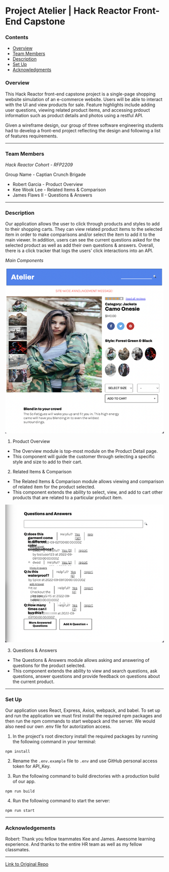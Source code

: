 # Project Atelier | Hack Reactor Front-End Capstone

### Contents
* [Overview](#overview)
* [Team Members](#team-members)
* [Description](#description)
* [Set Up](#set-up)
* [Acknowledgments](#acknowledgements)
### Overview

This Hack Reactor front-end capstone project is a single-page shopping website simulation of an e-commerce website. Users will be able to interact with the UI and view products for sale. Feature highlights include adding user questions, viewing related product items, and accessing prdouct information such as product details and photos using a restful API.

Given a wireframe design, our group of three software engineering students had to develop a front-end project reflecting the design and following a list of features requirements.

---
### Team Members

*Hack Reactor Cohort - RFP2209*

Group Name - Captian Crunch Brigade

* Robert Garcia - Product Overview
* Kee Wook Lee - Related Items & Comparison
* James Flaws II - Questions & Answers

---
### Description

Our application allows the user to click through products and styles to add to their shopping carts. They can view related product items to the selected item in order to make comparisons and/or select the item to add it to the main viewer. In addition, users can see the current questions asked for the selected product as well as add their own questions & answers. Overall, there is a click tracker that logs the users’ click interactions into an API.

*Main Components*

![Product Overview](https://github.com/Captain-Crunch-Brigade/capstone/blob/main/screenshots/productOverview.png)

1) Product Overview
* The Overview module is top-most module on the Product Detail page.
* This component will guide the customer through selecting a specific style and size to add to their cart.

2) Related Items & Comparison
* The Related Items & Comparison module allows viewing and comparison of related item for the product selected.
* This component extends the ability to select, view, and add to cart other products that are related to a particular product item.

![Questions and Answers](https://github.com/Captain-Crunch-Brigade/capstone/blob/main/screenshots/questionsAnswers.png)

3) Questions & Answers
* The Questions & Answers module allows asking and answering of questions for the product selected.
* This component extends the ability to view and search questions, ask questions, answer questions and provide feedback on questions about the current product.

---
### Set Up

Our application uses React, Express, Axios, webpack, and babel. To set up and run the application we must first install the required npm packages and then run the npm commands to start webpack and the server. We would also need our own .env file for autorization access.

1) In the project's root directory install the required packages by running the following command in your terminal:
```
npm install
```

2) Rename the `.env.example` file to `.env` and use GitHub personal access token for API_Key.

3) Run the following command to build directories with a production build of our app.
```
npm run build
```

4) Run the following command to start the server:
```
npm run start
```

---
### Acknowledgements

Robert: Thank you fellow teammates Kee and James. Awesome learning experience. And thanks to the entire HR team as well as my fellow classmates.

---

[Link to Original Repo](https://github.com/Captain-Crunch-Brigade/capstone)
